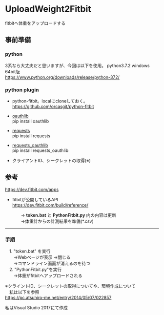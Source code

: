 # UploadWeight2Fitbit
fitbitへ体重をアップロードする

## 事前準備
### python
  3系なら大丈夫だと思いますが、今回は以下を使用。
  python3.7.2 windows 64bit版  
  https://www.python.org/downloads/release/python-372/

### python plugin
- python-fitbit。localにcloneしておく。  
https://github.com/orcasgit/python-fitbit

- [oauthlib](https://github.com/oauthlib/oauthlib)  
pip install oauthlib  

- [requests](https://github.com/requests/requests)  
pip install requests  

- [requests_oauthlib](https://github.com/requests/requests-oauthlib)  
pip install requests_oauthlib


- クライアントID、シークレットの取得(※)  



## 参考
https://dev.fitbit.com/apps

- fitbitが公開しているAPI  
https://dev.fitbit.com/build/reference/



   　　→ **token.bat** と **PythonFitbit.py** 内の内容は更新  
 　　→体重計からの計測結果を準備(*.csv)  

------
### 手順 ###
　1. "token.bat" を実行  
　　→Webページが表示 →閉じる  
　　→コマンドライン画面が消えるのを待つ  
　2. "PythonFitbit.py"を実行  
　　→体重がfitbitへアップロードされる  

※クライントID、シークレットの取得についてや、環境作成について  
　私は以下を参照  
https://pc.atsuhiro-me.net/entry/2014/05/07/022857

私はVisual Studio 2017にて作成

